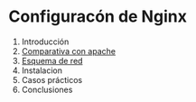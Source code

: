 # Configuracón de Nginx

1.  Introducción
2.  [Comparativa con apache](https://github.com/AleBayo/nginx/blob/main/Comparativa_Con_Apache.md)
3.  [Esquema de red](https://github.com/AleBayo/nginx/blob/main/Esquema_De_Red)
4.  Instalacion
5.  Casos prácticos
6.  Conclusiones
